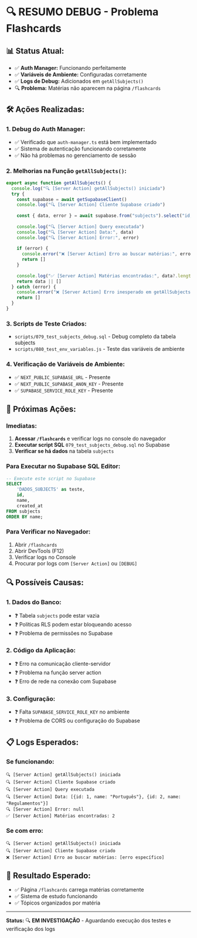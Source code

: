 # 🔍 RESUMO DEBUG - Problema Flashcards

## 📊 **Status Atual:**
- ✅ **Auth Manager:** Funcionando perfeitamente
- ✅ **Variáveis de Ambiente:** Configuradas corretamente
- ✅ **Logs de Debug:** Adicionados em `getAllSubjects()`
- 🔍 **Problema:** Matérias não aparecem na página `/flashcards`

## 🛠️ **Ações Realizadas:**

### **1. Debug do Auth Manager:**
- ✅ Verificado que `auth-manager.ts` está bem implementado
- ✅ Sistema de autenticação funcionando corretamente
- ✅ Não há problemas no gerenciamento de sessão

### **2. Melhorias na Função `getAllSubjects()`:**
```typescript
export async function getAllSubjects() {
  console.log("🔍 [Server Action] getAllSubjects() iniciada")
  try {
    const supabase = await getSupabaseClient()
    console.log("🔍 [Server Action] Cliente Supabase criado")
    
    const { data, error } = await supabase.from("subjects").select("id, name").order("name")
    
    console.log("🔍 [Server Action] Query executada")
    console.log("🔍 [Server Action] Data:", data)
    console.log("🔍 [Server Action] Error:", error)
    
    if (error) {
      console.error("❌ [Server Action] Erro ao buscar matérias:", error)
      return []
    }
    
    console.log("✅ [Server Action] Matérias encontradas:", data?.length || 0)
    return data || []
  } catch (error) {
    console.error("❌ [Server Action] Erro inesperado em getAllSubjects:", error)
    return []
  }
}
```

### **3. Scripts de Teste Criados:**
- `scripts/079_test_subjects_debug.sql` - Debug completo da tabela subjects
- `scripts/080_test_env_variables.js` - Teste das variáveis de ambiente

### **4. Verificação de Variáveis de Ambiente:**
- ✅ `NEXT_PUBLIC_SUPABASE_URL` - Presente
- ✅ `NEXT_PUBLIC_SUPABASE_ANON_KEY` - Presente  
- ✅ `SUPABASE_SERVICE_ROLE_KEY` - Presente

## 🎯 **Próximas Ações:**

### **Imediatas:**
1. **Acessar `/flashcards`** e verificar logs no console do navegador
2. **Executar script SQL** `079_test_subjects_debug.sql` no Supabase
3. **Verificar se há dados** na tabela `subjects`

### **Para Executar no Supabase SQL Editor:**
```sql
-- Execute este script no Supabase
SELECT 
    'DADOS_SUBJECTS' as teste,
    id,
    name,
    created_at
FROM subjects
ORDER BY name;
```

### **Para Verificar no Navegador:**
1. Abrir `/flashcards`
2. Abrir DevTools (F12)
3. Verificar logs no Console
4. Procurar por logs com `[Server Action]` ou `[DEBUG]`

## 🔍 **Possíveis Causas:**

### **1. Dados do Banco:**
- ❓ Tabela `subjects` pode estar vazia
- ❓ Políticas RLS podem estar bloqueando acesso
- ❓ Problema de permissões no Supabase

### **2. Código da Aplicação:**
- ❓ Erro na comunicação cliente-servidor
- ❓ Problema na função server action
- ❓ Erro de rede na conexão com Supabase

### **3. Configuração:**
- ❓ Falta `SUPABASE_SERVICE_ROLE_KEY` no ambiente
- ❓ Problema de CORS ou configuração do Supabase

## 📋 **Logs Esperados:**

### **Se funcionando:**
```
🔍 [Server Action] getAllSubjects() iniciada
🔍 [Server Action] Cliente Supabase criado
🔍 [Server Action] Query executada
🔍 [Server Action] Data: [{id: 1, name: "Português"}, {id: 2, name: "Regulamentos"}]
🔍 [Server Action] Error: null
✅ [Server Action] Matérias encontradas: 2
```

### **Se com erro:**
```
🔍 [Server Action] getAllSubjects() iniciada
🔍 [Server Action] Cliente Supabase criado
❌ [Server Action] Erro ao buscar matérias: [erro específico]
```

## 🎯 **Resultado Esperado:**
- ✅ Página `/flashcards` carrega matérias corretamente
- ✅ Sistema de estudo funcionando
- ✅ Tópicos organizados por matéria

---

**Status:** 🔍 **EM INVESTIGAÇÃO** - Aguardando execução dos testes e verificação dos logs 